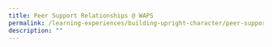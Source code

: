 ```yaml
---
title: Peer Support Relationships @ WAPS
permalink: /learning-experiences/building-upright-character/peer-support-relationships-at-waps/
description: ""
---
```



